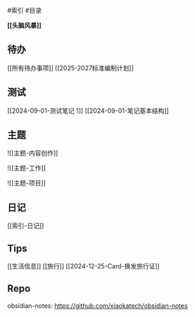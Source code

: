 #索引 #目录

**[[头脑风暴]]**
## 待办
[[所有待办事项]]
[[2025-2027标准编制计划]]
## 测试
[[2024-09-01-测试笔记 1]]
[[2024-09-01-笔记基本结构]]

## 主题

![[主题-内容创作]]

![[主题-工作]]


![[主题-项目]]

## 日记
[[索引-日记]]

## Tips
[[生活信息]]
[[旅行]]
[[2024-12-25-Card-换发旅行证]]

## Repo

obsidian-notes: https://github.com/xiaokatech/obsidian-notes
